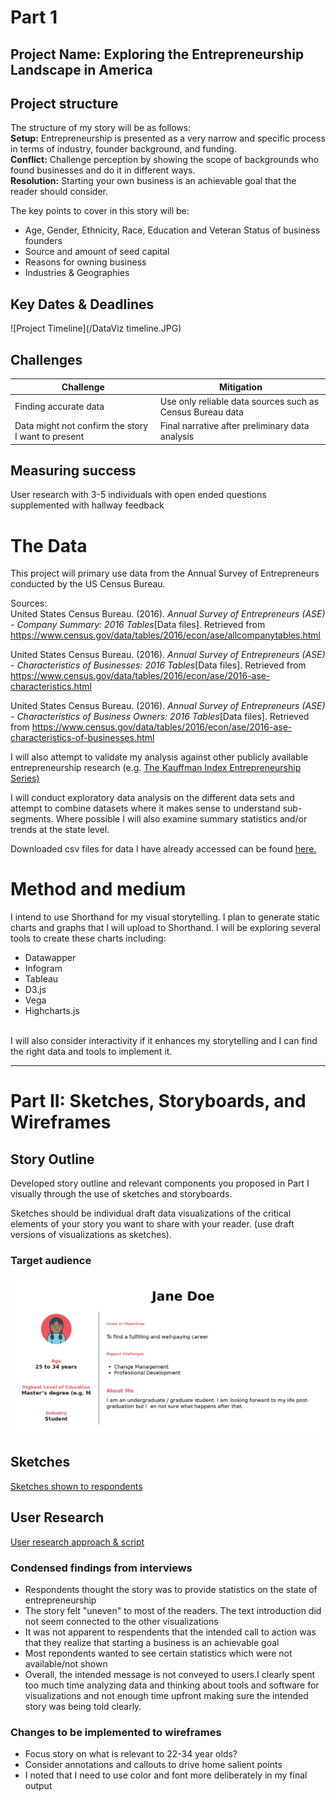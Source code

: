 # Part 1

## Project Name: **Exploring the Entrepreneurship Landscape in America**

## Project structure

The structure of my story will be as follows:<br/>
**Setup:** Entrepreneurship is presented as a very narrow and specific process in terms of industry, founder background, and funding.<br/> 
**Conflict:** Challenge perception by showing the scope of backgrounds who found businesses and do it in different ways.<br/>
**Resolution:** Starting your own business is an achievable goal that the reader should consider.<br/>

The key points to cover in this story will be:
* Age, Gender, Ethnicity, Race, Education and Veteran Status of business founders 
* Source and amount of seed capital
* Reasons for owning business
* Industries & Geographies

## Key Dates & Deadlines

![Project Timeline](/DataViz timeline.JPG)

## Challenges

Challenge | Mitigation
--- | ---
Finding accurate data | Use only reliable data sources such as Census Bureau data
Data might not confirm the story I want to present | Final narrative after preliminary data analysis

## Measuring success
User research with 3-5 individuals with open ended questions supplemented with hallway feedback


# The Data

This project will primary use data from the Annual Survey of Entrepreneurs conducted by the 
US Census Bureau. 

Sources:<br/>
United States Census Bureau. (2016). _Annual Survey of Entrepreneurs (ASE) - Company Summary: 2016 Tables_[Data files]. Retrieved from https://www.census.gov/data/tables/2016/econ/ase/allcompanytables.html

United States Census Bureau. (2016). _Annual Survey of Entrepreneurs (ASE) - Characteristics of Businesses: 2016 Tables_[Data files]. Retrieved from https://www.census.gov/data/tables/2016/econ/ase/2016-ase-characteristics.html

United States Census Bureau. (2016). _Annual Survey of Entrepreneurs (ASE) - Characteristics of Business Owners: 2016 Tables_[Data files]. Retrieved from https://www.census.gov/data/tables/2016/econ/ase/2016-ase-characteristics-of-businesses.html

I will also attempt to validate my analysis against other publicly available entrepreneurship research (e.g. [The Kauffman Index Entrepreneurship Series)](https://www.kauffman.org/kauffman-index)

I will conduct exploratory data analysis on the different data sets and attempt to combine datasets where it makes sense to understand sub-segments. Where possible I will also examine summary statistics and/or trends at the state level.

Downloaded csv files for data I have already accessed can be found [here.](https://drive.google.com/open?id=1W_cTRHZG1Z2jgojnfvCO1VtDU7o-gh2r)


# Method and medium

I intend to use Shorthand for my visual storytelling. I plan to generate static charts and graphs that I will upload to Shorthand. I will be exploring several tools to create these charts including:
* Datawapper
* Infogram
* Tableau
* D3.js
* Vega
* Highcharts.js

<br/>
I will also consider interactivity if it enhances my storytelling and I can find the right data and tools to implement it.

***

# Part II: Sketches, Storyboards, and Wireframes 


## Story Outline

Developed story outline and relevant components you proposed in Part I visually through the use of sketches and storyboards. 

Sketches should be individual draft data visualizations of the critical elements of your story you want to share with your reader. 
(use draft versions of visualizations as sketches).

### Target audience

![Target Audience](/persona.JPG)


## Sketches

[Sketches shown to respondents](https://preview.shorthand.com/UKh7Q6wj7XydRGri)




## User Research

[User research approach & script](/user_research_plan.md)


### Condensed findings from interviews
* Respondents thought the story was to provide statistics on the state of entrepreneurship
* The story felt "uneven" to most of the readers. The text introduction did not seem connected to the other visualizations
* It was not apparent to respendents that the intended call to action was that they realize that starting a business is an achievable goal
* Most repondents wanted to see certain statistics which were not available/not shown
* Overall, the intended message is not conveyed to users.I clearly spent too much time analyzing data and thinking about tools and software for visualizations and not enough time upfront making sure the intended story was being told clearly. 

### Changes to be implemented to wireframes
* Focus story on what is relevant to 22-34 year olds?
* Consider annotations and callouts to drive home salient points 
* I noted that I need to use color and font more deliberately in my final output

